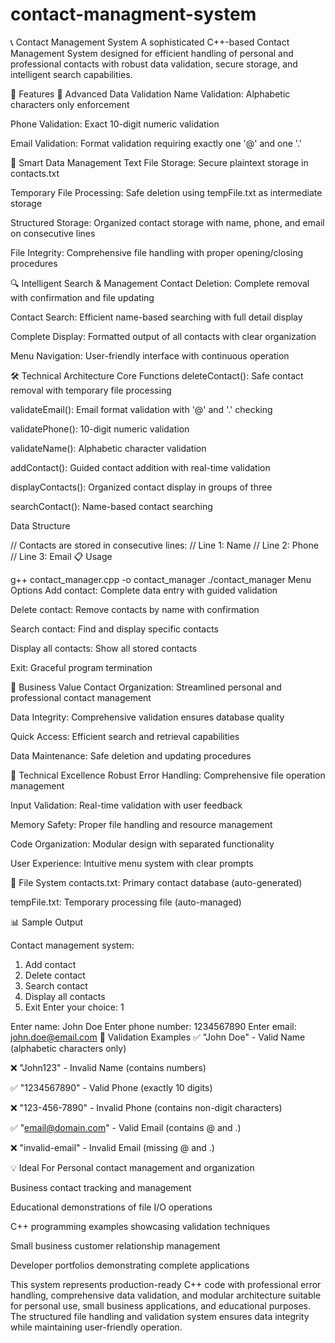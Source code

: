 # contact-managment-system
📞 Contact Management System
A sophisticated C++-based Contact Management System designed for efficient handling of personal and professional contacts with robust data validation, secure storage, and intelligent search capabilities.

🚀 Features
🔐 Advanced Data Validation
Name Validation: Alphabetic characters only enforcement

Phone Validation: Exact 10-digit numeric validation

Email Validation: Format validation requiring exactly one '@' and one '.'

💾 Smart Data Management
Text File Storage: Secure plaintext storage in contacts.txt

Temporary File Processing: Safe deletion using tempFile.txt as intermediate storage

Structured Storage: Organized contact storage with name, phone, and email on consecutive lines

File Integrity: Comprehensive file handling with proper opening/closing procedures

🔍 Intelligent Search & Management
Contact Deletion: Complete removal with confirmation and file updating

Contact Search: Efficient name-based searching with full detail display

Complete Display: Formatted output of all contacts with clear organization

Menu Navigation: User-friendly interface with continuous operation

🛠 Technical Architecture
Core Functions
deleteContact(): Safe contact removal with temporary file processing

validateEmail(): Email format validation with '@' and '.' checking

validatePhone(): 10-digit numeric validation

validateName(): Alphabetic character validation

addContact(): Guided contact addition with real-time validation

displayContacts(): Organized contact display in groups of three

searchContact(): Name-based contact searching

Data Structure

// Contacts are stored in consecutive lines:
// Line 1: Name
// Line 2: Phone
// Line 3: Email
📋 Usage

g++ contact_manager.cpp -o contact_manager
./contact_manager
Menu Options
Add contact: Complete data entry with guided validation

Delete contact: Remove contacts by name with confirmation

Search contact: Find and display specific contacts

Display all contacts: Show all stored contacts

Exit: Graceful program termination

🎯 Business Value
Contact Organization: Streamlined personal and professional contact management

Data Integrity: Comprehensive validation ensures database quality

Quick Access: Efficient search and retrieval capabilities

Data Maintenance: Safe deletion and updating procedures

🔧 Technical Excellence
Robust Error Handling: Comprehensive file operation management

Input Validation: Real-time validation with user feedback

Memory Safety: Proper file handling and resource management

Code Organization: Modular design with separated functionality

User Experience: Intuitive menu system with clear prompts

📁 File System
contacts.txt: Primary contact database (auto-generated)

tempFile.txt: Temporary processing file (auto-managed)

📊 Sample Output

Contact management system:
1. Add contact
2. Delete contact
3. Search contact
4. Display all contacts
5. Exit
Enter your choice: 1

Enter name: John Doe
Enter phone number: 1234567890
Enter email: john.doe@email.com
🚦 Validation Examples
✅ "John Doe" - Valid Name (alphabetic characters only)

❌ "John123" - Invalid Name (contains numbers)

✅ "1234567890" - Valid Phone (exactly 10 digits)

❌ "123-456-7890" - Invalid Phone (contains non-digit characters)

✅ "email@domain.com" - Valid Email (contains @ and .)

❌ "invalid-email" - Invalid Email (missing @ and .)

💡 Ideal For
Personal contact management and organization

Business contact tracking and management

Educational demonstrations of file I/O operations

C++ programming examples showcasing validation techniques

Small business customer relationship management

Developer portfolios demonstrating complete applications

This system represents production-ready C++ code with professional error handling, comprehensive data validation, and modular architecture suitable for personal use, small business applications, and educational purposes. The structured file handling and validation system ensures data integrity while maintaining user-friendly operation.
